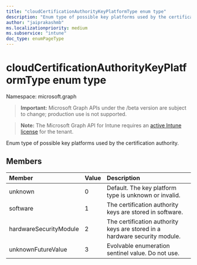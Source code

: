 ```yaml
---
title: "cloudCertificationAuthorityKeyPlatformType enum type"
description: "Enum type of possible key platforms used by the certification authority."
author: "jaiprakashmb"
ms.localizationpriority: medium
ms.subservice: "intune"
doc_type: enumPageType
---
```


# cloudCertificationAuthorityKeyPlatformType enum type

Namespace: microsoft.graph

> **Important:** Microsoft Graph APIs under the /beta version are subject to change; production use is not supported.

> **Note:** The Microsoft Graph API for Intune requires an [active Intune license](https://go.microsoft.com/fwlink/?linkid=839381) for the tenant.

Enum type of possible key platforms used by the certification authority.

## Members
|Member|Value|Description|
|:---|:---|:---|
|unknown|0|Default. The key platform type is unknown or invalid.|
|software|1|The certification authority keys are stored in software.|
|hardwareSecurityModule|2|The certification authority keys are stored in a hardware security module.|
|unknownFutureValue|3|Evolvable enumeration sentinel value. Do not use.|
